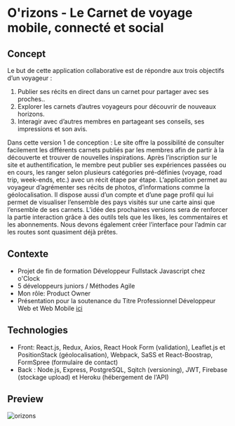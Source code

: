 # O'rizons - Le Carnet de voyage mobile, connecté et social

## Concept
Le but de cette application collaborative est de répondre aux trois objectifs d’un voyageur :

1. Publier ses récits en direct dans un carnet pour partager avec ses proches.. 
2. Explorer les carnets d’autres voyageurs pour découvrir de nouveaux horizons. 
3. Interagir avec d’autres membres en partageant ses conseils, ses impressions et son avis.

Dans cette version 1 de conception : 
Le site offre la possibilité de consulter facilement les différents carnets publiés par les membres  afin de partir à la découverte et trouver de nouvelles inspirations.
Après l’inscription sur le site et authentification, le membre peut publier ses expériences  passées ou en cours, les ranger selon plusieurs catégories pré-définies (voyage, road trip, week-ends, etc.) avec un récit étape par étape. L’application permet au voyageur d’agrémenter ses récits de photos, d’informations comme la géolocalisation. 
Il dispose aussi d’un compte et d’une page profil qui lui permet de visualiser l’ensemble des pays visités sur une carte ainsi que l’ensemble de ses carnets.
L’idée des prochaines versions sera de renforcer la partie interaction grâce à des outils tels que les likes, les commentaires et les abonnements.
Nous devons également créer l’interface pour l’admin car les routes sont quasiment déjà prêtes.

## Contexte
* Projet de fin de formation Développeur Fullstack Javascript chez o'Clock
* 5 développeurs juniors / Méthodes Agile
* Mon rôle: Product Owner
* Présentation pour la soutenance du Titre Professionnel Développeur Web et Web Mobile [ici](https://github.com/kamilduvert/orizons/blob/mainDev/O'rizons%20-%20Kamil%20Duvert.pdf)

## Technologies
* Front: React.js, Redux, Axios, React Hook Form (validation), Leaflet.js et PositionStack (géolocalisation), Webpack, SaSS et React-Boostrap, FormSpree (formulaire de contact)
* Back : Node.js, Express, PostgreSQL, Sqitch (versioning), JWT, Firebase (stockage upload) et Heroku (hébergement de l'API)

## Preview
![orizons](https://user-images.githubusercontent.com/65657506/112722076-afafa900-8f07-11eb-80d9-f35216ca1ff3.png)
